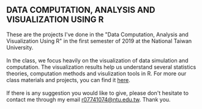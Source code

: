 ## DATA COMPUTATION, ANALYSIS AND VISUALIZATION USING R
These are the projects I've done in the "Data Computation, Analysis and Visualization Using R" in the first semester of 2019 at the National Taiwan University. <br/>
 <br/>
In the class, we focus heavily on the visualization of data simulation and computation. The visualization results help us understand several statistics theories, computation methods and visulization tools in R. For more our class materials and projects, you can find it [here](http://www.rslabntu.net/courses/data_computation_analysis_and_visualization_using_r).<br/>
<br/>
If there is any suggestion you would like to give, please don't hesitate to contact me through my email r07741074@ntu.edu.tw. Thank you.
